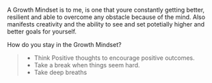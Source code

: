 A Growth Mindset is to me, is one that youre constantly getting better, resilient and able to overcome any obstacle because of the mind. Also manifests creativity and the ability to see and set potetially higher and better goals for yourself.


How do you stay in the Growth Mindset?
>- Think Positive thoughts to encourage positive outcomes.
>- Take a break when things seem hard.
>- Take deep breaths

